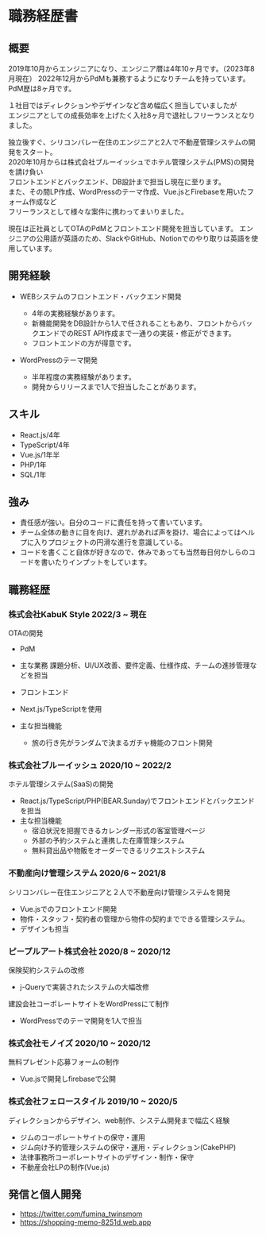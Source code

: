 # 職務経歴書

## 概要

2019年10月からエンジニアになり、エンジニア暦は4年10ヶ月です。（2023年8月現在）
2022年12月からPdMも兼務するようになりチームを持っています。PdM歴は8ヶ月です。

１社目ではディレクションやデザインなど含め幅広く担当していましたが  
エンジニアとしての成長効率を上げたく入社8ヶ月で退社しフリーランスとなりました。  
  
独立後すぐ、シリコンバレー在住のエンジニアと2人で不動産管理システムの開発をスタート。  
2020年10月からは株式会社ブルーイッシュでホテル管理システム(PMS)の開発を請け負い  
フロントエンドとバックエンド、DB設計まで担当し現在に至ります。  
また、その間LP作成、WordPressのテーマ作成、Vue.jsとFirebaseを用いたフォーム作成など  
フリーランスとして様々な案件に携わってまいりました。

現在は正社員としてOTAのPdMとフロントエンド開発を担当しています。
エンジニアの公用語が英語のため、SlackやGitHub、Notionでのやり取りは英語を使用しています。

## 開発経験

- WEBシステムのフロントエンド・バックエンド開発
    - 4年の実務経験があります。
    - 新機能開発をDB設計から1人で任されることもあり、フロントからバックエンドでのREST API作成まで一通りの実装・修正ができます。
    - フロントエンドの方が得意です。

- WordPressのテーマ開発
    - 半年程度の実務経験があります。
    - 開発からリリースまで1人で担当したことがあります。

## スキル

- React.js/4年
- TypeScript/4年
- Vue.js/1年半
- PHP/1年
- SQL/1年

## 強み

- 責任感が強い。自分のコードに責任を持って書いています。
- チーム全体の動きに目を向け、遅れがあれば声を掛け、場合によってはヘルプに入りプロジェクトの円滑な進行を意識している。
- コードを書くこと自体が好きなので、休みであっても当然毎日何かしらのコードを書いたりインプットをしています。

## 職務経歴

### 株式会社KabuK Style 2022/3 ~ 現在

OTAの開発

- PdM
- 主な業務
  課題分析、UI/UX改善、要件定義、仕様作成、チームの進捗管理などを担当

- フロントエンド
- Next.js/TypeScriptを使用
- 主な担当機能
  - 旅の行き先がランダムで決まるガチャ機能のフロント開発
  
### 株式会社ブルーイッシュ 2020/10 ~ 2022/2

ホテル管理システム(SaaS)の開発

- React.js/TypeScript/PHP(BEAR.Sunday)でフロントエンドとバックエンドを担当
- 主な担当機能
  - 宿泊状況を把握できるカレンダー形式の客室管理ページ
  - 外部の予約システムと連携した在庫管理システム
  - 無料貸出品や物販をオーダーできるリクエストシステム

### 不動産向け管理システム 2020/6 ~ 2021/8

シリコンバレー在住エンジニアと２人で不動産向け管理システムを開発

- Vue.jsでのフロントエンド開発
- 物件・スタッフ・契約者の管理から物件の契約までできる管理システム。
- デザインも担当

### ピープルアート株式会社 2020/8 ~ 2020/12

保険契約システムの改修

- j-Queryで実装されたシステムの大幅改修

建設会社コーポレートサイトをWordPressにて制作

- WordPressでのテーマ開発を1人で担当

### 株式会社モノイズ 2020/10 ~ 2020/12

無料プレゼント応募フォームの制作

- Vue.jsで開発しfirebaseで公開

### 株式会社フェロースタイル 2019/10 ~ 2020/5

ディレクションからデザイン、web制作、システム開発まで幅広く経験

- ジムのコーポレートサイトの保守・運用
- ジム向け予約管理システムの保守・運用・ディレクション(CakePHP)
- 法律事務所コーポレートサイトのデザイン・制作・保守
- 不動産会社LPの制作(Vue.js)

## 発信と個人開発

- https://twitter.com/fumina_twinsmom
- https://shopping-memo-8251d.web.app

